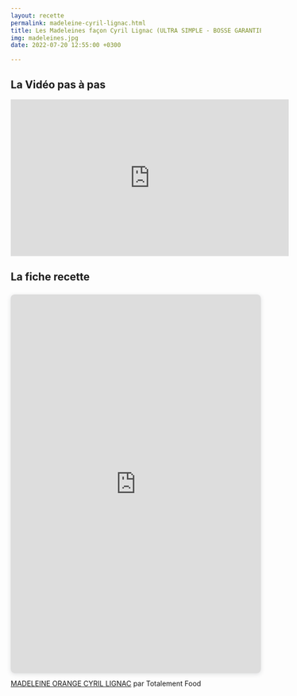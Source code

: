 ```yaml
---
layout: recette
permalink: madeleine-cyril-lignac.html
title: Les Madeleines façon Cyril Lignac (ULTRA SIMPLE - BOSSE GARANTIE)
img: madeleines.jpg
date: 2022-07-20 12:55:00 +0300

---
```


## La Vidéo pas à pas

<iframe width="560" height="315" src="https://www.youtube.com/embed/mZG7KiJEStU" title="YouTube video player" frameborder="0" allow="accelerometer; autoplay; clipboard-write; encrypted-media; gyroscope; picture-in-picture" allowfullscreen></iframe>

## La fiche recette

<div style="position: relative; width: 100%; height: 0; padding-top: 141.4286%;
 padding-bottom: 48px; box-shadow: 0 2px 8px 0 rgba(63,69,81,0.16); margin-top: 1.6em; margin-bottom: 0.9em; overflow: hidden;
 border-radius: 8px; will-change: transform;">
  <iframe loading="lazy" style="position: absolute; width: 100%; height: 100%; top: 0; left: 0; border: none; padding: 0;margin: 0;"
    src="https:&#x2F;&#x2F;www.canva.com&#x2F;design&#x2F;DAFGqxGZtrE&#x2F;view?embed" allowfullscreen="allowfullscreen" allow="fullscreen">
  </iframe>
</div>
<a href="https:&#x2F;&#x2F;www.canva.com&#x2F;design&#x2F;DAFGqxGZtrE&#x2F;view?utm_content=DAFGqxGZtrE&amp;utm_campaign=designshare&amp;utm_medium=embeds&amp;utm_source=link" target="_blank" rel="noopener">MADELEINE ORANGE CYRIL LIGNAC</a> par Totalement Food